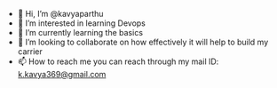 - 👋 Hi, I’m @kavyaparthu
- 👀 I’m interested in learning Devops
- 🌱 I’m currently learning the basics
- 💞️ I’m looking to collaborate on how effectively it will help to build my carrier
- 📫 How to reach me you can reach through my mail ID: k.kavya369@gmail.com

<!---
kavyaparthu/kavyaparthu is a ✨ special ✨ repository because its `README.md` (this file) appears on your GitHub profile.
You can click the Preview link to take a look at your changes.
--->
